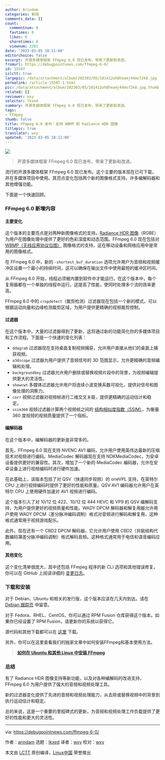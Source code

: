 ```yaml
---
author: Arindam
categories: 新闻
comments_data: []
count:
  commentnum: 0
  favtimes: 0
  likes: 0
  sharetimes: 0
  viewnum: 2281
date: '2023-03-05 10:11:00'
editorchoice: false
excerpt: 开源多媒体框架 FFmpeg 6.0 现已发布，带来了更新和改进。
fromurl: https://debugpointnews.com/ffmpeg-6-0/
id: 15597
islctt: true
largepic: /data/attachment/album/202303/05/101412oh8heamj44mo72k8.jpg
permalink: /article-15597-1.html
pic: /data/attachment/album/202303/05/101412oh8heamj44mo72k8.jpg.thumb.jpg
related: []
reviewer: wxy
selector: lkxed
summary: 开源多媒体框架 FFmpeg 6.0 现已发布，带来了更新和改进。
tags:
- FFmpeg
thumb: false
title: FFmpeg 6.0 发布：支持 WBMP 和 Radiance HDR 图像
titlepic: true
translator: wxy
updated: '2023-03-05 10:11:00'
---
```


![](/data/attachment/album/202303/05/101412oh8heamj44mo72k8.jpg)



> 
> 开源多媒体框架 FFmpeg 6.0 现已发布，带来了更新和改进。
> 
> 
> 


流行的开源多媒体框架 FFmpeg 6.0 现已发布。这个主要的版本现在已可下载，并在多媒体项目中使用。其亮点变化包括两个新的图像格式支持，许多编解码器和其他增强功能。


下面是一个快速回顾。


### FFmpeg 6.0 新增内容


#### 主要变化


这个版本的主要亮点是对两种新图像格式的支持。[Radiance HDR 图像](https://en.wikipedia.org/wiki/RGBE_image_format)（RGBE）为用户在图像处理中提供了更好的色彩深度和动态范围。FFmpeg 6.0 现在包括对 [WBMP（无线应用协议位图）](https://en.wikipedia.org/wiki/Wireless_Application_Protocol_Bitmap_Format) 图像格式的支持，这在移动设备和网络应用中是常用的图像格式。


在 FFmpeg 6.0 中，新的 `-shortest_buf_duration` 选项允许用户为音频和视频缓冲区设置一个最小的持续时间，这可以确保在输出文件中使用最短的缓冲区时间。


从 FFmpeg 6.0 开始，线程必须被内置到软件中才能运行。在这个版本中，每个复用器都在一个单独的线程中运行。这提高了性能，使同时处理多个流的效率更高。


FFmpeg 6.0 中的 `cropdetect`（裁剪检测）过滤器现在包括一个新的模式，可以根据运动向量和边缘检测裁剪区域，为用户提供更精确的视频裁剪控制。


#### 过滤器


在这个版本中，大量的过滤器得到了更新，这将通过新的功能简化你的多媒体项目和工作流程。下面是一个快速的变化列表：


* `ddagrab` 过滤器现在支持桌面复制视频捕获，允许用户直接从他们的桌面上捕获视频。
* `a3dscope` 过滤器为用户提供了音频信号的 3D 范围显示，允许更精确的音频编辑和处理。
* `backgroundkey` 过滤器允许用户删除或替换视频片段中的背景，为视频编辑提供更大的灵活性。
* `showcwt` 多媒体过滤器允许用户将连续小波变换系数可视化，提供对信号和图像处理的洞察力。
* `corr` 视频过滤器对视频帧进行二维交叉关联，提供更精确的运动估计和稳定。
* `ssim360` 视频过滤器计算两个视频帧之间的 [结构相似度指数（SSIM）](https://en.wikipedia.org/wiki/Structural_similarity)，为衡量 360 度视频的视频质量提供了一个指标。


#### 编解码器


在这个版本中，编解码器的更新是非常多的。


首先，FFmpeg 6.0 现在支持 NVENC AV1 编码，允许用户使用英伟达最新的压缩技术对视频进行编码。MediaCodec 解码器现在支持 NDKMediaCodec，为安卓设备提供更好的兼容性。其次，增加了一个新的 MediaCodec 编码器，允许在安卓设备上进行视频编码时进行硬件加速。


在此基础上，该版本包括了对 QSV（快速同步视频）的 oneVPL 支持，在英特尔 CPU 上进行视频编码时提供了更好的性能和质量。QSV AV1 编码器允许用户在英特尔 CPU 上使用硬件加速对 AV1 视频进行编码。


这个版本引入了对 10/12 位 422、10/12 位 444 HEVC 和 VP9 的 QSV 编解码支持，为用户提供更好的视频质量和性能。WADY DPCM 解码器和解复用器允许用户使用 WADY DPCM（差分脉冲编码调制）格式对音频进行解码和解复用，这种格式通常用于视频游戏配乐。


此外，现在还有一个 CBD2 DPCM 解码器，它允许用户使用 CBD2（共轭结构代数编码簿差分脉冲编码调制）格式解码音频。这种格式通常用于电信和语音编码应用。


#### 其他变化


这个变化清单很庞大，其中还包括 FFmpeg 程序的新 CLI 选项和其他错误修复。你可以在 GitHub 上阅读详细的 [变更日志](https://github.com/FFmpeg/FFmpeg/blob/master/Changelog)。


### 下载和安装


对于 Debian、Ubuntu 和相关的发行版，这个版本应该在几天内到达。请在 [Debian 跟踪页](https://ffmpeg.org/download.html) 中留意。


对于 Fedora、RHEL、CentOS，你可以通过 RPM Fusion 仓库获得这个版本。如果你已经设置了 RPM Fusion，请更新你的系统以获得它。


源代码和其他下载都可以在 [这里](https://ffmpeg.org/download.html) 下载。


另外，你可以在这里查看我们的独家文章中如何安装FFmpeg和基本使用方法。



> 
> **[如何在 Ubuntu 和其他 Linux 中安装 FFmpeg](https://www.debugpoint.com/install-ffmpeg-ubuntu/)**
> 
> 
> 


### 总结


有了 Radiance HDR 图像支持等新功能，以及对各种编解码的改进支持，FFmpeg 6.0 为用户提供了强大的音频和视频处理工具。


新的过滤器变化提供了先进的音频和视频处理能力，从去除或替换视频中的背景到执行运动估计和稳定。


总的来说，这是一个重要的里程碑式的更新，为音频和视频处理工作负载提供了更好的性能和更大的灵活性。




---


via: <https://debugpointnews.com/ffmpeg-6-0/>


作者：[arindam](https://debugpointnews.com/author/dpicubegmail-com/) 选题：[lkxed](https://github.com/lkxed/) 译者：[wxy](https://github.com/wxy) 校对：[wxy](https://github.com/wxy)


本文由 [LCTT](https://github.com/LCTT/TranslateProject) 原创编译，[Linux中国](https://linux.cn/) 荣誉推出